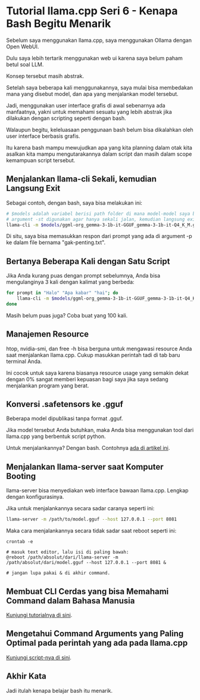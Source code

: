 # Tutorial llama.cpp Seri 6 - Kenapa Bash Begitu Menarik

Sebelum saya menggunakan llama.cpp, saya menggunakan Ollama dengan Open WebUI.

Dulu saya lebih tertarik menggunakan web ui karena saya belum paham betul soal LLM.

Konsep tersebut masih abstrak.

Setelah saya beberapa kali menggunakannya, saya mulai bisa membedakan mana yang disebut model, dan apa yang menjalankan model tersebut.

Jadi, menggunakan user interface grafis di awal sebenarnya ada manfaatnya, yakni untuk memahami sesuatu yang lebih abstrak jika dilakukan dengan scripting seperti dengan bash.

Walaupun begitu, keleluasaan penggunaan bash belum bisa dikalahkan oleh user interface berbasis grafis.

Itu karena bash mampu mewujudkan apa yang kita planning dalam otak kita asalkan kita mampu mengutarakannya dalam script dan masih dalam scope kemampuan script tersebut.

## Menjalankan llama-cli Sekali, kemudian Langsung Exit

Sebagai contoh, dengan bash, saya bisa melakukan ini:

```bash
# $models adalah variabel berisi path folder di mana model-model saya berada.
# argument -st digunakan agar hanya sekali jalan, kemudian langsung exit.
llama-cli -m $models/ggml-org_gemma-3-1b-it-GGUF_gemma-3-1b-it-Q4_K_M.gguf -p "hai. balas dengan 1 kalimat saja" -st > gak-penting.txt
```

Di situ, saya bisa memasukkan respon dari prompt yang ada di argument -p ke dalam file bernama "gak-penting.txt".

## Bertanya Beberapa Kali dengan Satu Script

Jika Anda kurang puas dengan prompt sebelumnya, Anda bisa mengulanginya 3 kali dengan kalimat yang berbeda:

```bash
for prompt in "Halo" "Apa kabar" "hai"; do
    llama-cli -m $models/ggml-org_gemma-3-1b-it-GGUF_gemma-3-1b-it-Q4_K_M.gguf -p "$prompt" -st > "$prompt.txt"
done
```

Masih belum puas juga? Coba buat yang 100 kali.

## Manajemen Resource

htop, nvidia-smi, dan free -h bisa berguna untuk mengawasi resource Anda saat menjalankan llama.cpp. Cukup masukkan perintah tadi di tab baru terminal Anda.

Ini cocok untuk saya karena biasanya resource usage yang semakin dekat dengan 0% sangat memberi kepuasan bagi saya jika saya sedang menjalankan program yang berat.

## Konversi .safetensors ke .gguf

Beberapa model dipublikasi tanpa format .gguf.

Jika model tersebut Anda butuhkan, maka Anda bisa menggunakan tool dari llama.cpp yang berbentuk script python.

Untuk menjalankannya? Dengan bash. Contohnya [ada di artikel ini](Tutorial%20llama.cpp%20Seri%205%20-%20Konversi%20Model%20ke%20GGUF%20dan%20Kuantisasinya.md).

## Menjalankan llama-server saat Komputer Booting

llama-server bisa menyediakan web interface bawaan llama.cpp. Lengkap dengan konfigurasinya.

Jika untuk menjalankannya secara sadar caranya seperti ini:

```bash
llama-server -m /path/to/model.gguf --host 127.0.0.1 --port 8081
```

Maka cara menjalankannya secara tidak sadar saat reboot seperti ini:

```apacheconf
crontab -e

# masuk text editor, lalu isi di paling bawah:
@reboot /path/absolut/dari/llama-server -m /path/absolut/dari/model.gguf --host 127.0.0.1 --port 8081 &

# jangan lupa pakai & di akhir command.
```

## Membuat CLI Cerdas yang bisa Memahami Command dalam Bahasa Manusia

[Kunjungi tutorialnya di sini](https://karyakarsa.com/rakifsul/ngoding-aplikasi-cli-cerdas-tanpa-ribet-biarkan-llm-menulis-kode-aplikasi-llm).

## Mengetahui Command Arguments yang Paling Optimal pada perintah yang ada pada llama.cpp

[Kunjungi script-nya di sini](https://karyakarsa.com/rakifsul/rf-llm-optimum-finder).

## Akhir Kata

Jadi itulah kenapa belajar bash itu menarik.
